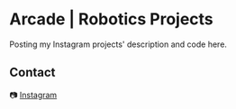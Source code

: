 # Arcade | Robotics Projects
Posting my Instagram projects' description and code here.

## Contact
📷 [Instagram](https://www.instagram.com/itsarc4de/)

#
